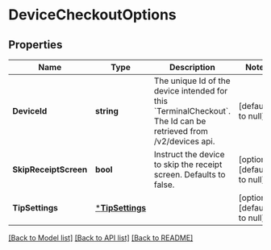 # DeviceCheckoutOptions

## Properties
Name | Type | Description | Notes
------------ | ------------- | ------------- | -------------
**DeviceId** | **string** | The unique Id of the device intended for this &#x60;TerminalCheckout&#x60;. The Id can be retrieved from /v2/devices api. | [default to null]
**SkipReceiptScreen** | **bool** | Instruct the device to skip the receipt screen. Defaults to false. | [optional] [default to null]
**TipSettings** | [***TipSettings**](TipSettings.md) |  | [optional] [default to null]

[[Back to Model list]](../README.md#documentation-for-models) [[Back to API list]](../README.md#documentation-for-api-endpoints) [[Back to README]](../README.md)

